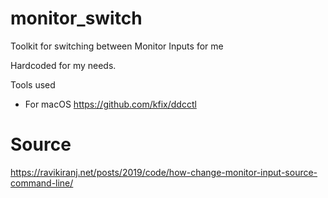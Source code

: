 # monitor_switch

Toolkit for switching between Monitor Inputs for me

Hardcoded for my needs.

Tools used
- For macOS https://github.com/kfix/ddcctl

# Source
https://ravikiranj.net/posts/2019/code/how-change-monitor-input-source-command-line/
